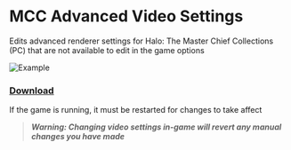 # MCC Advanced Video Settings

Edits advanced renderer settings for Halo: The Master Chief Collections (PC) that are not available to edit in the game options

![Example](https://i.imgur.com/AiW7xrg.png)
### [Download](https://github.com/343RuinedHalo/MCC-Advanced-Video-Settings/raw/master/MCC%20Advanced%20Video%20Settings.zip)

If the game is running, it must be restarted for changes to take affect

>***Warning: Changing video settings in-game will revert any manual changes you have made***
